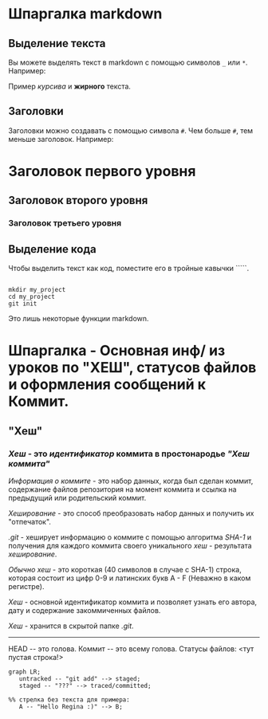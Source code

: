 # Шпаргалка markdown

## Выделение текста

Вы можете выделять текст в markdown с помощью символов `_` или `*`. Например:

Пример _курсива_ и **жирного** текста.

## Заголовки

Заголовки можно создавать с помощью символа `#`. Чем больше `#`, тем меньше заголовок. Например:

# Заголовок первого уровня
## Заголовок второго уровня
### Заголовок третьего уровня

## Выделение кода

Чтобы выделить текст как код, поместите его в тройные кавычки `````. 


```

mkdir my_project
cd my_project
git init

```
Это лишь некоторые функции markdown. 


# Шпаргалка - Основная инф/ из уроков по "ХЕШ", статусов файлов и оформления сообщений к Коммит.

## "Хеш"



### _Хеш_ - это *идентификатор* коммита в простонародье _"Хеш коммита"_



_Информация о коммите_ - это набор данных, когда был сделан коммит, содержание файлов репозитория на момент коммита и ссылка на предыдущий или родительский коммит.


_Хеширование_ - это способ преобразовать набор данных и получить их "отпечаток".


_.git_ - хеширует информацию о коммите с помощью алгоритма *SHA-1* и получения для каждого коммита своего уникального _хеш_ - результата *хеширование*. 


_Обычно хеш_ - это короткая (40 символов в случае с SHA-1) строка, которая состоит из цифр 0-9 и латинских букв A - F (Неважно в каком регистре).


_Хеш_ - основной идентификатор коммита и позволяет узнать его автора, дату и содержание закоммиченных файлов.


_Хеш_ - хранится в скрытой папке _*.git*_. 



--------------------------------------------------------


HEAD -- это голова.
Коммит -- это всему голова.
Статусы файлов:
<тут пустая строка!>

```mermaid
graph LR;
   untracked -- "git add" --> staged;
   staged -- "???" --> traced/committed;

%% стрелка без текста для примера:
   A -- "Hello Regina :)" --> B;
```
